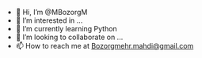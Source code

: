 - 👋 Hi, I’m @MBozorgM
- 👀 I’m interested in ...
- 🌱 I’m currently learning Python
- 💞️ I’m looking to collaborate on ...
- 📫 How to reach me at Bozorgmehr.mahdi@gmail.com

<!---
MBozorgM/MBozorgM is a ✨ special ✨ repository because its `README.md` (this file) appears on your GitHub profile.
You can click the Preview link to take a look at your changes.
--->
